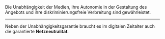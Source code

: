 Die Unabhängigkeit der Medien, ihre Autonomie in der Gestaltung des
Angebots und ihre diskriminierungsfreie Verbreitung sind gewährleistet.

---

Neben der Unabhängigkeitsgarantie braucht es im digitalen Zeitalter auch die
garantierte **Netzneutralität**.
